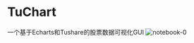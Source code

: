 TuChart
=================
一个基于Echarts和Tushare的股票数据可视化GUI
![notebook-0](https://github.com/Seedarchangel/TuChart/tree/master/Example_Graphs/o7FfxD1s1g.gif)
